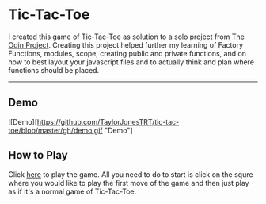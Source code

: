 # Tic-Tac-Toe

I created this game of Tic-Tac-Toe as solution to a solo project from [The Odin Project](https://www.theodinproject.com). Creating this project helped further my learning of Factory Functions, modules, scope, creating public and private functions, and on how to best layout your javascript files and to actually think and plan where functions should be placed.

***

## Demo

![Demo][https://github.com/TaylorJonesTRT/tic-tac-toe/blob/master/gh/demo.gif "Demo"]

## How to Play

Click [here](https://taylorjonestrt.github.io/tic-tac-toe/) to play the game. All you need to do to start is click on the squre where you would like to play the first move of the game and then just play as if it's a normal game of Tic-Tac-Toe.
